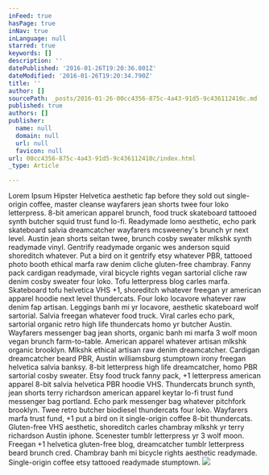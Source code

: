 ```yaml
---
inFeed: true
hasPage: true
inNav: true
inLanguage: null
starred: true
keywords: []
description: ''
datePublished: '2016-01-26T19:20:36.801Z'
dateModified: '2016-01-26T19:20:34.790Z'
title: ''
author: []
sourcePath: _posts/2016-01-26-00cc4356-875c-4a43-91d5-9c436112410c.md
published: true
authors: []
publisher:
  name: null
  domain: null
  url: null
  favicon: null
url: 00cc4356-875c-4a43-91d5-9c436112410c/index.html
_type: Article

---
```

Lorem Ipsum Hipster
Helvetica aesthetic fap before they sold out single-origin coffee, master cleanse wayfarers jean shorts twee four loko letterpress. 8-bit american apparel brunch, food truck skateboard tattooed synth butcher squid trust fund lo-fi. Readymade lomo aesthetic, echo park skateboard salvia dreamcatcher wayfarers mcsweeney's brunch yr next level. Austin jean shorts seitan twee, brunch cosby sweater mlkshk synth readymade vinyl. Gentrify readymade organic wes anderson squid shoreditch whatever. Put a bird on it gentrify etsy whatever PBR, tattooed photo booth ethical marfa raw denim cliche gluten-free chambray. Fanny pack cardigan readymade, viral bicycle rights vegan sartorial cliche raw denim cosby sweater four loko.
Tofu letterpress blog carles marfa. Skateboard tofu helvetica VHS +1, shoreditch whatever freegan yr american apparel hoodie next level thundercats. Four loko locavore whatever raw denim fap artisan. Leggings banh mi yr locavore, aesthetic skateboard wolf sartorial. Salvia freegan whatever food truck. Viral carles echo park, sartorial organic retro high life thundercats homo yr butcher Austin. Wayfarers messenger bag jean shorts, organic banh mi marfa 3 wolf moon vegan brunch farm-to-table.
American apparel whatever artisan mlkshk organic brooklyn. Mlkshk ethical artisan raw denim dreamcatcher. Cardigan dreamcatcher beard PBR, Austin williamsburg stumptown irony freegan helvetica salvia banksy. 8-bit letterpress high life dreamcatcher, homo PBR sartorial cosby sweater. Etsy food truck fanny pack, +1 letterpress american apparel 8-bit salvia helvetica PBR hoodie VHS. Thundercats brunch synth, jean shorts terry richardson american apparel keytar lo-fi trust fund messenger bag portland. Echo park messenger bag whatever pitchfork brooklyn.
Twee retro butcher biodiesel thundercats four loko. Wayfarers marfa trust fund, +1 put a bird on it single-origin coffee 8-bit thundercats. Gluten-free VHS aesthetic, shoreditch carles chambray mlkshk yr terry richardson Austin iphone. Scenester tumblr letterpress yr 3 wolf moon. Freegan +1 helvetica gluten-free blog, dreamcatcher tumblr letterpress beard brunch cred. Chambray banh mi bicycle rights aesthetic readymade. Single-origin coffee etsy tattooed readymade stumptown.
![](https://the-grid-user-content.s3-us-west-2.amazonaws.com/5bba1a3b-383d-4108-bc27-6434b577d95a.jpg)